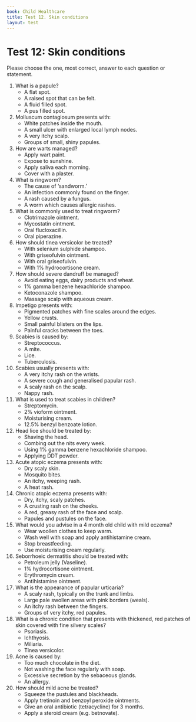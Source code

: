 ```yaml
---
book: Child Healthcare
title: Test 12. Skin conditions
layout: test
---
```


# Test 12: Skin conditions

Please choose the one, most correct, answer to each question or statement.

1.	What is a papule?
	*	A flat spot.
	*	A raised spot that can be felt.
	*	A fluid filled spot.
	*	A pus filled spot.
2.	Molluscum contagiosum presents with:
	*	White patches inside the mouth.
	*	A small ulcer with enlarged local lymph nodes.
	*	A very itchy scalp.
	*	Groups of small, shiny papules.
3.	How are warts managed?
	*	Apply wart paint.
	*	Expose to sunshine.
	*	Apply saliva each morning.
	*	Cover with a plaster.
4.	What is ringworm?
	*	The cause of ‘sandworm.’
	*	An infection commonly found on the finger.
	*	A rash caused by a fungus.
	*	A worm which causes allergic rashes.
5.	What is commonly used to treat ringworm?
	*	Clotrimazole ointment.
	*	Mycostatin ointment.
	*	Oral flucloxacillin.
	*	Oral piperazine.
6.	How should tinea versicolor be treated?
	*	With selenium sulphide shampoo.
	*	With griseofulvin ointment.
	*	With oral griseofulvin.
	*	With 1% hydrocortisone cream.
7.	How should severe dandruff be managed?
	*	Avoid eating eggs, dairy products and wheat.
	*	1% gamma benzene hexachloride shampoo.
	*	Ketoconazole shampoo.
	*	Massage scalp with aqueous cream.
8.	Impetigo presents with:
	*	Pigmented patches with fine scales around the edges.
	*	Yellow crusts.
	*	Small painful blisters on the lips.
	*	Painful cracks between the toes.
9.	Scabies is caused by:
	*	Streptococcus.
	*	A mite.
	*	Lice.
	*	Tuberculosis.
10.	Scabies usually presents with:
	*	A very itchy rash on the wrists.
	*	A severe cough and generalised papular rash.
	*	A scaly rash on the scalp.
	*	Nappy rash.
11.	What is used to treat scabies in children?
	*	Streptomycin.
	*	2% vioform ointment.
	*	Moisturising cream.
	*	12.5% benzyl benzoate lotion.
12.	Head lice should be treated by:
	*	Shaving the head.
	*	Combing out the nits every week.
	*	Using 1% gamma benzene hexachloride shampoo.
	*	Applying DDT powder.
13.	Acute atopic eczema presents with:
	*	Dry scaly skin.
	*	Mosquito bites.
	*	An itchy, weeping rash.
	*	A heat rash.
14.	Chronic atopic eczema presents with:
	*	Dry, itchy, scaly patches.
	*	A crusting rash on the cheeks.
	*	A red, greasy rash of the face and scalp.
	*	Papules and pustules on the face.
15.	What would you advise in a 4 month old child with mild eczema?
	*	Wear woollen clothes to keep warm.
	*	Wash well with soap and apply antihistamine cream.
	*	Stop breastfeeding.
	*	Use moisturising cream regularly.
16.	Seborrhoeic dermatitis should be treated with:
	*	Petroleum jelly (Vaseline).
	*	1% hydrocortisone ointment.
	*	Erythromycin cream.
	*	Antihistamine ointment.
17.	What is the appearance of papular urticaria?
	*	A scaly rash, typically on the trunk and limbs.
	*	Large pale swollen areas with pink borders (weals).
	*	An itchy rash between the fingers.
	*	Groups of very itchy, red papules.
18.	What is a chronic condition that presents with thickened, red patches of skin covered with fine silvery scales?
	*	Psoriasis.
	*	Ichthyosis.
	*	Miliaria.
	*	Tinea versicolor.
19.	Acne is caused by:
	*	Too much chocolate in the diet.
	*	Not washing the face regularly with soap.
	*	Excessive secretion by the sebaceous glands.
	*	An allergy.
20.	How should mild acne be treated?
	*	Squeeze the pustules and blackheads.
	*	Apply tretinoin and benzoyl peroxide ointments.
	*	Give an oral antibiotic (tetracycline) for 3 months.
	*	Apply a steroid cream (e.g. betnovate).
